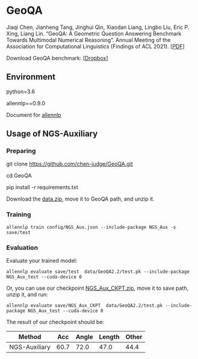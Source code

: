 
# GeoQA 

Jiaqi Chen, Jianheng Tang, Jinghui Qin, Xiaodan Liang, Lingbo Liu, Eric P. Xing, Liang Lin. “GeoQA: A Geometric Question Answering Benchmark Towards Multimodal Numerical Reasoning”. Annual Meeting of the Association for Computational Linguistics (Findings of ACL 2021). [<a href="https://arxiv.org/abs/2105.14517">PDF</a>]

Download GeoQA benchmark: [<a href="https://www.dropbox.com/sh/9euqc78dvz6a01e/AAAabmDL1Dd8_2dx1wSJSi8Fa?dl=0">Dropbox</a>]



## Environment
python=3.6

allennlp==0.9.0

Document for <a href="http://docs.allennlp.org/v0.9.0/index.html">allennlp</a>
## Usage of NGS-Auxiliary


### Preparing

git clone https://github.com/chen-judge/GeoQA.git

cd GeoQA

pip install -r requirements.txt

Download the <a href="https://www.dropbox.com/sh/9euqc78dvz6a01e/AAAabmDL1Dd8_2dx1wSJSi8Fa?dl=0">data.zip</a>, move it to GeoQA path, and unzip it.


### Training
    
    allennlp train config/NGS_Aux.json --include-package NGS_Aux -s save/test

### Evaluation
Evaluate your trained model:
    
    allennlp evaluate save/test  data/GeoQA2.2/test.pk --include-package NGS_Aux_test --cuda-device 0

Or, you can use our checkpoint <a href="https://www.dropbox.com/sh/9euqc78dvz6a01e/AAAabmDL1Dd8_2dx1wSJSi8Fa?dl=0">NGS_Aux_CKPT.zip</a>, move it to save path, unzip it, and run:

    allennlp evaluate save/NGS_Aux_CKPT  data/GeoQA2.2/test.pk --include-package NGS_Aux_test --cuda-device 0
    
The result of our checkpoint should be:

| Method | Acc | Angle | Length | Other | 
| --- | --- |  --- | --- |--- |
| NGS-Auxiliary | 60.7 | 72.0 | 47.0 | 44.4 |




